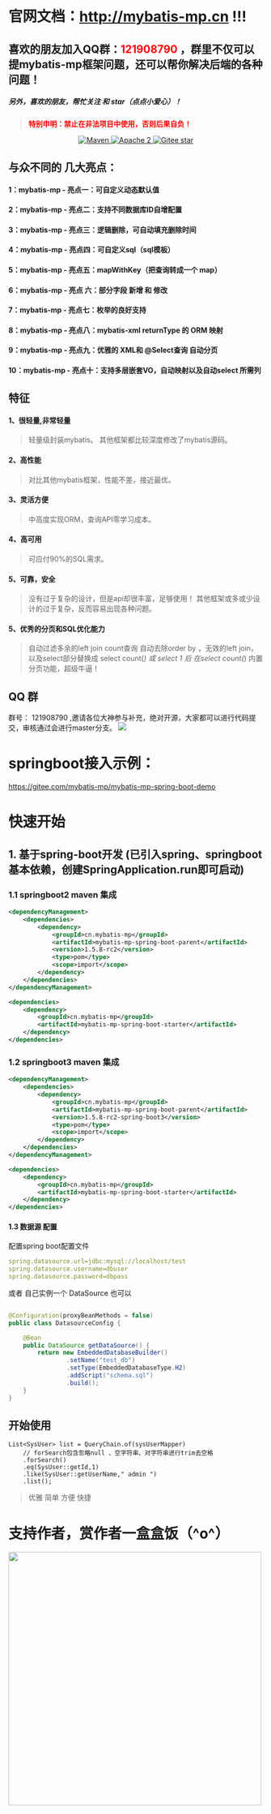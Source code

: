 # 官网文档：<strong style="color:red">http://mybatis-mp.cn </strong> !!!

## 喜欢的朋友加入QQ群：<font color="red">121908790</font> ，群里不仅可以提mybatis-mp框架问题，还可以帮你解决后端的各种问题！

##### 另外，喜欢的朋友，帮忙关注 和 star（点点小爱心）！

> <strong style="color:red">特别申明：禁止在非法项目中使用，否则后果自负！</strong>

<p align="center">
    <a target="_blank" href="https://search.maven.org/search?q=mybatis-mp">
        <img src="https://img.shields.io/maven-central/v/cn.mybatis-mp/mybatis-mp?label=Maven%20Central" alt="Maven" />
    </a>
    <a target="_blank" href="https://www.apache.org/licenses/LICENSE-2.0.txt">
		<img src="https://img.shields.io/:license-Apache2-blue.svg" alt="Apache 2" />
	</a>
    <a target="_blank" href='https://gitee.com/mybatis-mp/mybatis-mp'>
		<img src='https://gitee.com/mybatis-mp/mybatis-mp/badge/star.svg' alt='Gitee star'/>
	</a>
</p>

## 与众不同的 几大亮点：

#### 1：mybatis-mp - 亮点一：可自定义动态默认值

#### 2：mybatis-mp - 亮点二：支持不同数据库ID自增配置

#### 3：mybatis-mp - 亮点三：逻辑删除，可自动填充删除时间

#### 4：mybatis-mp - 亮点四：可自定义sql（sql模板）

#### 5：mybatis-mp - 亮点五：mapWithKey（把查询转成一个 map）

#### 6：mybatis-mp - 亮点 六：部分字段 新增 和 修改

#### 7：mybatis-mp - 亮点七：枚举的良好支持

#### 8：mybatis-mp - 亮点八：mybatis-xml returnType 的 ORM 映射

#### 9：mybatis-mp - 亮点九：优雅的 XML和 @Select查询 自动分页

#### 10：mybatis-mp - 亮点十：支持多层嵌套VO，自动映射以及自动select 所需列

## 特征

#### 1、很轻量,非常轻量

> 轻量级封装mybatis。
> 其他框架都比较深度修改了mybatis源码。

#### 2、高性能

> 对比其他mybatis框架，性能不差，接近最优。

#### 3、灵活方便

> 中高度实现ORM，查询API零学习成本。

#### 4、高可用

> 可应付90%的SQL需求。

#### 5、可靠，安全

> 没有过于复杂的设计，但是api却很丰富，足够使用！
> 其他框架或多或少设计的过于复杂，反而容易出现各种问题。

#### 5、优秀的分页和SQL优化能力

> 自动过滤多余的left join
> count查询 自动去除order by ，无效的left join，以及select部分替换成 select count(*) 或 select 1 后 在select count(*)
> 内置分页功能，超级牛逼！

## QQ 群

群号： 121908790 ,邀请各位大神参与补充，绝对开源，大家都可以进行代码提交，审核通过会进行master分支。
![](./doc/image/qq-group.png)

# springboot接入示例：

https://gitee.com/mybatis-mp/mybatis-mp-spring-boot-demo

# 快速开始

## 1. 基于spring-boot开发 (已引入spring、springboot 基本依赖，创建SpringApplication.run即可启动)

### 1.1 springboot2 maven 集成

```xml
<dependencyManagement>
    <dependencies>
        <dependency>
            <groupId>cn.mybatis-mp</groupId>
            <artifactId>mybatis-mp-spring-boot-parent</artifactId>
            <version>1.5.8-rc2</version>
            <type>pom</type>
            <scope>import</scope>
        </dependency>
    </dependencies>
</dependencyManagement>

<dependencies>
    <dependency>
        <groupId>cn.mybatis-mp</groupId>
        <artifactId>mybatis-mp-spring-boot-starter</artifactId>
    </dependency>
</dependencies>
```

### 1.2 springboot3 maven 集成

```xml
<dependencyManagement>
    <dependencies>
        <dependency>
            <groupId>cn.mybatis-mp</groupId>
            <artifactId>mybatis-mp-spring-boot-parent</artifactId>
            <version>1.5.8-rc2-spring-boot3</version>
            <type>pom</type>
            <scope>import</scope>
        </dependency>
    </dependencies>
</dependencyManagement>

<dependencies>
    <dependency>
        <groupId>cn.mybatis-mp</groupId>
        <artifactId>mybatis-mp-spring-boot-starter</artifactId>
    </dependency>
</dependencies>
```

#### 1.3 数据源 配置

配置spring boot配置文件

```yaml
spring.datasource.url=jdbc:mysql://localhost/test
spring.datasource.username=dbuser
spring.datasource.password=dbpass
```

或者 自己实例一个 DataSource 也可以

```java

@Configuration(proxyBeanMethods = false)
public class DatasourceConfig {

    @Bean
    public DataSource getDataSource() {
        return new EmbeddedDatabaseBuilder()
                .setName("test_db")
                .setType(EmbeddedDatabaseType.H2)
                .addScript("schema.sql")
                .build();
    }
}

```

## 开始使用

```
List<SysUser> list = QueryChain.of(sysUserMapper)
    // forSearch包含忽略null 、空字符串、对字符串进行trim去空格    
    .forSearch()
    .eq(SysUser::getId,1)
    .like(SysUser::getUserName," admin ")
    .list();
```

> 优雅 简单 方便 快捷

# 支持作者，赏作者一盒盒饭（^o^）

<img src="./doc/image/alipay.png" style="width:500px">